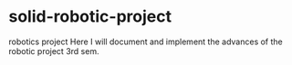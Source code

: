 # solid-robotic-project
robotics project 
Here I will document and implement the advances of the robotic project
3rd sem.

